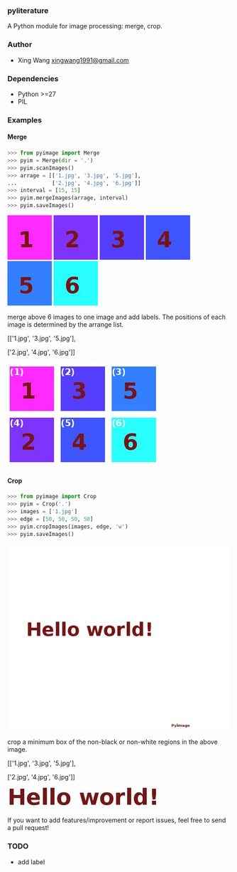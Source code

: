 ### pyliterature
A Python module for image processing: merge, crop.



### Author
* Xing Wang  <xingwang1991@gmail.com>



### Dependencies

* Python >=27
* PIL


### Examples

#### Merge
```python
>>> from pyimage import Merge
>>> pyim = Merge(dir = '.')
>>> pyim.scanImages()
>>> arrage = [['1.jpg', '3.jpg', '5.jpg'], 
...           ['2.jpg', '4.jpg', '6.jpg']]
>>> interval = [15, 15]
>>> pyim.mergeImages(arrage, interval)
>>> pyim.saveImages()
```
<img src="examples/merge/1.jpg"/>
<img src="examples/merge/2.jpg"/>
<img src="examples/merge/3.jpg"/>
<img src="examples/merge/4.jpg"/>
<img src="examples/merge/5.jpg"/>
<img src="examples/merge/6.jpg"/>

merge above 6 images to one image and add labels. The positions of each image is determined by the arrange list.

[['1.jpg', '3.jpg', '5.jpg'], 

 ['2.jpg', '4.jpg', '6.jpg']]

<img src="examples/merge/results/merge.jpg"/>

#### Crop
```python
>>> from pyimage import Crop
>>> pyim = Crop('.')
>>> images = ['1.jpg']
>>> edge = [50, 50, 50, 50]
>>> pyim.cropImages(images, edge, 'w')
>>> pyim.saveImages()
```
<img src="examples/crop/1.jpg"/>


crop a minimum box of the non-black or non-white regions in the above image. 

[['1.jpg', '3.jpg', '5.jpg'], 

 ['2.jpg', '4.jpg', '6.jpg']]

<img src="examples/crop/results/1.jpg"/>



If you want to add features/improvement or report issues, feel free to send a pull request!


### TODO
* add label
